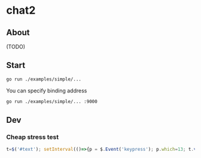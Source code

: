 # chat2

## About

(TODO)

## Start

```sh
go run ./examples/simple/...
```

You can specify binding address

```sh
go run ./examples/simple/... :9000
```

## Dev

### Cheap stress test

```javascript
t=$('#text'); setInterval(()=>{p = $.Event('keypress'); p.which=13; t.val(Math.random()); t.trigger(p)}, 100)
```

